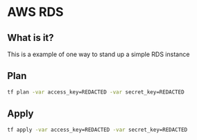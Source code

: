 # AWS RDS

## What is it?
This is a example of one way to stand up a simple RDS instance

## Plan
```sh
tf plan -var access_key=REDACTED -var secret_key=REDACTED
```

## Apply
```sh
tf apply -var access_key=REDACTED -var secret_key=REDACTED
```
